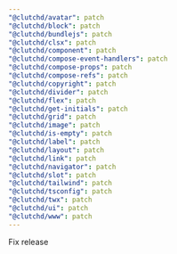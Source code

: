 ```yaml
---
"@clutchd/avatar": patch
"@clutchd/block": patch
"@clutchd/bundlejs": patch
"@clutchd/clsx": patch
"@clutchd/component": patch
"@clutchd/compose-event-handlers": patch
"@clutchd/compose-props": patch
"@clutchd/compose-refs": patch
"@clutchd/copyright": patch
"@clutchd/divider": patch
"@clutchd/flex": patch
"@clutchd/get-initials": patch
"@clutchd/grid": patch
"@clutchd/image": patch
"@clutchd/is-empty": patch
"@clutchd/label": patch
"@clutchd/layout": patch
"@clutchd/link": patch
"@clutchd/navigator": patch
"@clutchd/slot": patch
"@clutchd/tailwind": patch
"@clutchd/tsconfig": patch
"@clutchd/twx": patch
"@clutchd/ui": patch
"@clutchd/www": patch
---
```


Fix release
